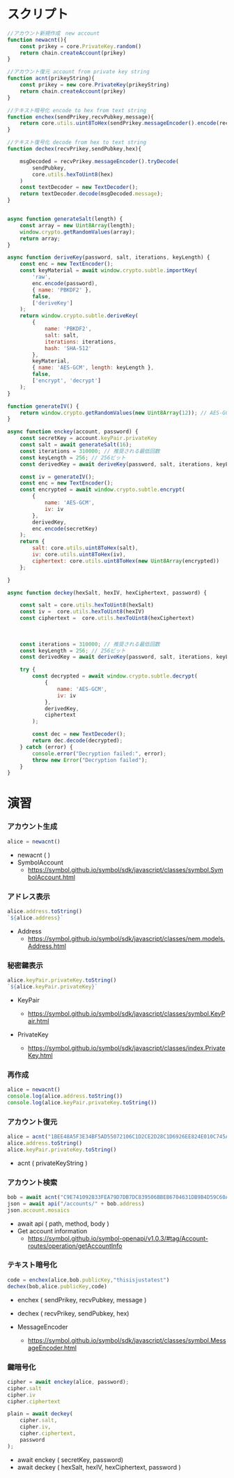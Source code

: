 # スクリプト
```js
//アカウント新規作成　new account
function newacnt(){
    const prikey = core.PrivateKey.random()
    return chain.createAccount(prikey)
}

//アカウント復元 account from private key string
function acnt(prikeyString){
    const prikey = new core.PrivateKey(prikeyString)
    return chain.createAccount(prikey)
}

//テキスト暗号化 encode to hex from text string
function enchex(sendPrikey,recvPubkey,message){
    return core.utils.uint8ToHex(sendPrikey.messageEncoder().encode(recvPubkey,new TextEncoder().encode(message)))
}

//テキスト復号化 decode from hex to text string
function dechex(recvPrikey,sendPubkey,hex){

    msgDecoded = recvPrikey.messageEncoder().tryDecode(
        sendPubkey,
        core.utils.hexToUint8(hex)
    )
    const textDecoder = new TextDecoder();
    return textDecoder.decode(msgDecoded.message);
}


async function generateSalt(length) {
    const array = new Uint8Array(length);
    window.crypto.getRandomValues(array);
    return array;
}

async function deriveKey(password, salt, iterations, keyLength) {
    const enc = new TextEncoder();
    const keyMaterial = await window.crypto.subtle.importKey(
        'raw',
        enc.encode(password),
        { name: 'PBKDF2' },
        false,
        ['deriveKey']
    );
    return window.crypto.subtle.deriveKey(
        {
            name: 'PBKDF2',
            salt: salt,
            iterations: iterations,
            hash: 'SHA-512'
        },
        keyMaterial,
        { name: 'AES-GCM', length: keyLength },
        false,
        ['encrypt', 'decrypt']
    );
}

function generateIV() {
    return window.crypto.getRandomValues(new Uint8Array(12)); // AES-GCM では 12 バイトの IV を使用
}

async function enckey(account, password) {
    const secretKey = account.keyPair.privateKey
    const salt = await generateSalt(16);
    const iterations = 310000; // 推奨される最低回数
    const keyLength = 256; // 256ビット
    const derivedKey = await deriveKey(password, salt, iterations, keyLength);

    const iv = generateIV();
    const enc = new TextEncoder();
    const encrypted = await window.crypto.subtle.encrypt(
        {
            name: 'AES-GCM',
            iv: iv
        },
        derivedKey,
        enc.encode(secretKey)
    );
    return {
        salt: core.utils.uint8ToHex(salt),
        iv: core.utils.uint8ToHex(iv),
        ciphertext: core.utils.uint8ToHex(new Uint8Array(encrypted))
    };

}

async function deckey(hexSalt, hexIV, hexCiphertext, password) {

    const salt = core.utils.hexToUint8(hexSalt)
    const iv =	core.utils.hexToUint8(hexIV)
    const ciphertext = 	core.utils.hexToUint8(hexCiphertext)
  
    
    
    const iterations = 310000; // 推奨される最低回数
    const keyLength = 256; // 256ビット
    const derivedKey = await deriveKey(password, salt, iterations, keyLength);

    try {
        const decrypted = await window.crypto.subtle.decrypt(
            {
                name: 'AES-GCM',
                iv: iv
            },
            derivedKey,
            ciphertext
        );

        const dec = new TextDecoder();
        return dec.decode(decrypted);
    } catch (error) {
        console.error("Decryption failed:", error);
        throw new Error("Decryption failed");
    }
}

```

# 演習

### アカウント生成
```js
alice = newacnt()
```
- newacnt ( )
- SymbolAccount
    - https://symbol.github.io/symbol/sdk/javascript/classes/symbol.SymbolAccount.html

### アドレス表示
```js
alice.address.toString()
`${alice.address}`
```
- Address
    - https://symbol.github.io/symbol/sdk/javascript/classes/nem.models.Address.html

### 秘密鍵表示
```js
alice.keyPair.privateKey.toString()
`${alice.keyPair.privateKey}`
```
- KeyPair
    - https://symbol.github.io/symbol/sdk/javascript/classes/symbol.KeyPair.html

- PrivateKey
    - https://symbol.github.io/symbol/sdk/javascript/classes/index.PrivateKey.html

### 再作成
```js
alice = newacnt()
console.log(alice.address.toString())
console.log(alice.keyPair.privateKey.toString())
```

### アカウント復元
```js
alice = acnt("1BEE48A5F3E34BF5AD55072106C1D2CE2D28C1D6926EE824E010C745AC3B9EF3")
alice.address.toString()
alice.keyPair.privateKey.toString()
```
- acnt ( privateKeyString )

### アカウント検索
```js
bob = await acnt("C9E741092833FEA79D7DB7DC839506BBEB6704631DB9B4D59C60A02BF6B0200C")
json = await api("/accounts/" + bob.address)
json.account.mosaics
```
- await api ( path, method, body )
- Get account information
    - https://symbol.github.io/symbol-openapi/v1.0.3/#tag/Account-routes/operation/getAccountInfo

### テキスト暗号化
```js
code = enchex(alice,bob.publicKey,"thisisjustatest")
dechex(bob,alice.publicKey,code)
```
- enchex ( sendPrikey, recvPubkey, message )
- dechex ( recvPrikey, sendPubkey, hex)

- MessageEncoder
    - https://symbol.github.io/symbol/sdk/javascript/classes/symbol.MessageEncoder.html

### 鍵暗号化

```js
cipher = await enckey(alice, password);
cipher.salt
cipher.iv
cipher.ciphertext

plain = await deckey(
    cipher.salt,
    cipher.iv,
    cipher.ciphertext,
    password
);
```

- await enckey ( secretKey, password)
- await deckey ( hexSalt, hexIV, hexCiphertext, password )
